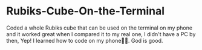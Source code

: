# Rubiks-Cube-On-the-Terminal
Coded a whole Rubiks cube that can be used on the terminal  on my phone and it worked great when I compared it to my real one,  I didn't have a PC by then, Yep! I learned how to code on my phone🤷‍♂️. God is good.
